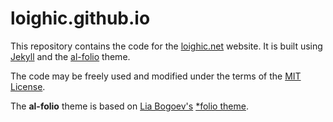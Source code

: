 # loighic.github.io

This repository contains the code for the [loighic.net](https://loighic.github.io/) website. It is built using [Jekyll](https://jekyllrb.com/) and the [al-folio](https://github.com/alshedivat/al-folio) theme.

The code may be freely used and modified under the terms of the [MIT License](https://opensource.org/licenses/MIT).

The **al-folio** theme is based on [Lia Bogoev's](http://liabogoev.com) [*folio theme](https://github.com/bogoli/-folio).
